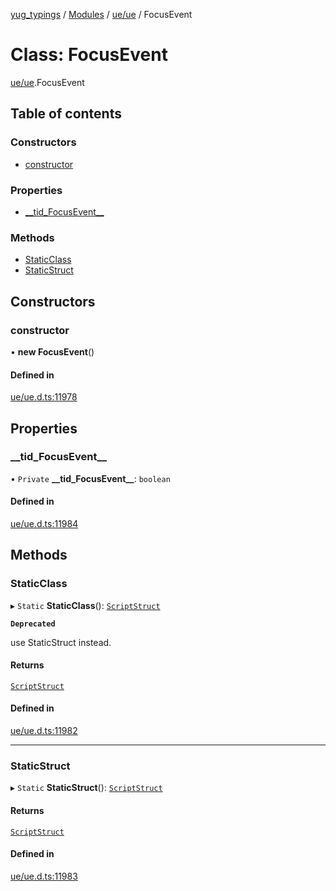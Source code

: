 [yug_typings](../README.md) / [Modules](../modules.md) / [ue/ue](../modules/ue_ue.md) / FocusEvent

# Class: FocusEvent

[ue/ue](../modules/ue_ue.md).FocusEvent

## Table of contents

### Constructors

- [constructor](ue_ue.FocusEvent.md#constructor)

### Properties

- [\_\_tid\_FocusEvent\_\_](ue_ue.FocusEvent.md#__tid_focusevent__)

### Methods

- [StaticClass](ue_ue.FocusEvent.md#staticclass)
- [StaticStruct](ue_ue.FocusEvent.md#staticstruct)

## Constructors

### constructor

• **new FocusEvent**()

#### Defined in

[ue/ue.d.ts:11978](https://github.com/YugMetaverse/yug_typings/blob/25cad34/ue/ue.d.ts#L11978)

## Properties

### \_\_tid\_FocusEvent\_\_

• `Private` **\_\_tid\_FocusEvent\_\_**: `boolean`

#### Defined in

[ue/ue.d.ts:11984](https://github.com/YugMetaverse/yug_typings/blob/25cad34/ue/ue.d.ts#L11984)

## Methods

### StaticClass

▸ `Static` **StaticClass**(): [`ScriptStruct`](ue_ue.ScriptStruct.md)

**`Deprecated`**

use StaticStruct instead.

#### Returns

[`ScriptStruct`](ue_ue.ScriptStruct.md)

#### Defined in

[ue/ue.d.ts:11982](https://github.com/YugMetaverse/yug_typings/blob/25cad34/ue/ue.d.ts#L11982)

___

### StaticStruct

▸ `Static` **StaticStruct**(): [`ScriptStruct`](ue_ue.ScriptStruct.md)

#### Returns

[`ScriptStruct`](ue_ue.ScriptStruct.md)

#### Defined in

[ue/ue.d.ts:11983](https://github.com/YugMetaverse/yug_typings/blob/25cad34/ue/ue.d.ts#L11983)
